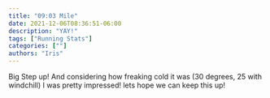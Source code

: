 ```yaml
---
title: "09:03 Mile"
date: 2021-12-06T08:36:51-06:00
description: "YAY!"
tags: ["Running Stats"]
categories: [""]
authors: "Iris"
---
```


Big Step up! And considering how freaking cold it was (30 degrees, 25 with windchill) I was pretty impressed! lets hope we can keep this up!

